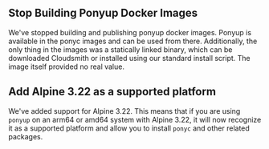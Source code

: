 ## Stop Building Ponyup Docker Images

We've stopped building and publishing ponyup docker images. Ponyup is available in the ponyc images and can be used from there. Additionally, the only thing in the images was a statically linked binary, which can be downloaded Cloudsmith or installed using our standard install script. The image itself provided no real value.

## Add Alpine 3.22 as a supported platform

We've added support for Alpine 3.22. This means that if you are using `ponyup` on an arm64 or amd64 system with Alpine 3.22, it will now recognize it as a supported platform and allow you to install `ponyc` and other related packages.

